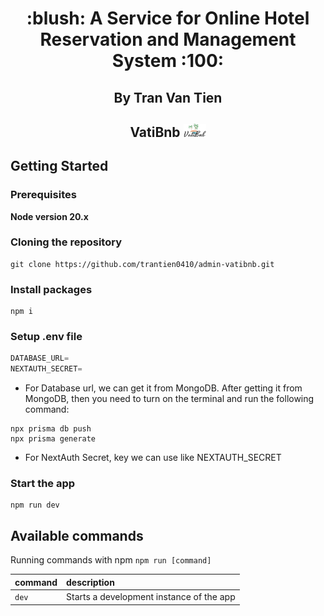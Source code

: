 <h1 align="center">:blush: A Service for Online Hotel Reservation and Management System :100:</h1>

<h2 align="center">By Tran Van Tien</h2>

<h2 align="center">VatiBnb
    <img src="public/images/Logo10.png" width="36"/>
</h2>

## Getting Started

### Prerequisites

**Node version 20.x**

### Cloning the repository

```shell
git clone https://github.com/trantien0410/admin-vatibnb.git
```

### Install packages

```shell
npm i
```

### Setup .env file

```js
DATABASE_URL=
NEXTAUTH_SECRET=

```

- For Database url, we can get it from MongoDB. After getting it from MongoDB, then you need to turn on the terminal and run the following command:
```shell
npx prisma db push
npx prisma generate
```
- For NextAuth Secret, key we can use like NEXTAUTH_SECRET

### Start the app

```shell
npm run dev
```

## Available commands

Running commands with npm `npm run [command]`

| command | description                              |
| :------ | :--------------------------------------- |
| `dev`   | Starts a development instance of the app |
